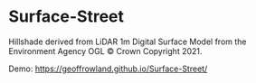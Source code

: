# Surface-Street
Hillshade derived from LiDAR 1m Digital Surface Model from the Environment Agency OGL © Crown Copyright 2021.

Demo: https://geoffrowland.github.io/Surface-Street/
